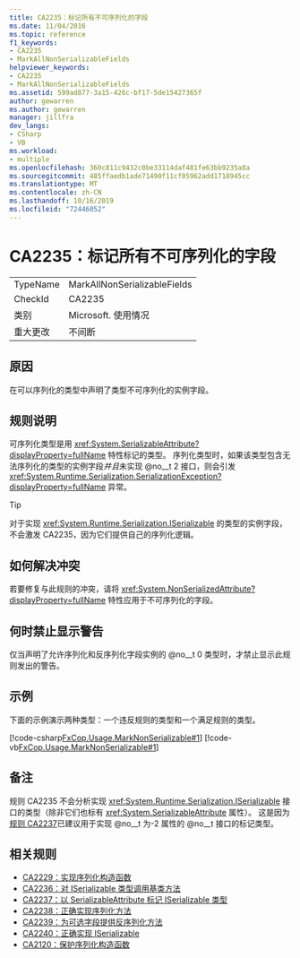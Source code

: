 ```yaml
---
title: CA2235：标记所有不可序列化的字段
ms.date: 11/04/2016
ms.topic: reference
f1_keywords:
- CA2235
- MarkAllNonSerializableFields
helpviewer_keywords:
- CA2235
- MarkAllNonSerializableFields
ms.assetid: 599ad877-3a15-426c-bf17-5de15427365f
author: gewarren
ms.author: gewarren
manager: jillfra
dev_langs:
- CSharp
- VB
ms.workload:
- multiple
ms.openlocfilehash: 360c811c9432c0be33114daf481fe63bb9235a8a
ms.sourcegitcommit: 485ffaedb1ade71490f11cf05962add1718945cc
ms.translationtype: MT
ms.contentlocale: zh-CN
ms.lasthandoff: 10/16/2019
ms.locfileid: "72446052"
---
```

# <a name="ca2235-mark-all-non-serializable-fields"></a>CA2235：标记所有不可序列化的字段

|||
|-|-|
|TypeName|MarkAllNonSerializableFields|
|CheckId|CA2235|
|类别|Microsoft. 使用情况|
|重大更改|不间断|

## <a name="cause"></a>原因

在可以序列化的类型中声明了类型不可序列化的实例字段。

## <a name="rule-description"></a>规则说明

可序列化类型是用 <xref:System.SerializableAttribute?displayProperty=fullName> 特性标记的类型。 序列化类型时，如果该类型包含无法序列化的类型的实例字段*并且*未实现 @no__t 2 接口，则会引发 <xref:System.Runtime.Serialization.SerializationException?displayProperty=fullName> 异常。

> [!TIP]
> 对于实现 <xref:System.Runtime.Serialization.ISerializable> 的类型的实例字段，不会激发 CA2235，因为它们提供自己的序列化逻辑。

## <a name="how-to-fix-violations"></a>如何解决冲突

若要修复与此规则的冲突，请将 <xref:System.NonSerializedAttribute?displayProperty=fullName> 特性应用于不可序列化的字段。

## <a name="when-to-suppress-warnings"></a>何时禁止显示警告

仅当声明了允许序列化和反序列化字段实例的 @no__t 0 类型时，才禁止显示此规则发出的警告。

## <a name="example"></a>示例

下面的示例演示两种类型：一个违反规则的类型和一个满足规则的类型。

[!code-csharp[FxCop.Usage.MarkNonSerializable#1](../code-quality/codesnippet/CSharp/ca2235-mark-all-non-serializable-fields_1.cs)]
[!code-vb[FxCop.Usage.MarkNonSerializable#1](../code-quality/codesnippet/VisualBasic/ca2235-mark-all-non-serializable-fields_1.vb)]

## <a name="remarks"></a>备注

规则 CA2235 不会分析实现 <xref:System.Runtime.Serialization.ISerializable> 接口的类型（除非它们也标有 <xref:System.SerializableAttribute> 属性）。 这是因为[规则 CA2237](../code-quality/ca2237.md)已建议用于实现 @no__t 为-2 属性的 @no__t 接口的标记类型。

## <a name="related-rules"></a>相关规则

- [CA2229：实现序列化构造函数](../code-quality/ca2229.md)
- [CA2236：对 ISerializable 类型调用基类方法](../code-quality/ca2236.md)
- [CA2237：以 SerializableAttribute 标记 ISerializable 类型](../code-quality/ca2237.md)
- [CA2238：正确实现序列化方法](../code-quality/ca2238.md)
- [CA2239：为可选字段提供反序列化方法](../code-quality/ca2239.md)
- [CA2240：正确实现 ISerializable](../code-quality/ca2240.md)
- [CA2120：保护序列化构造函数](../code-quality/ca2120.md)
